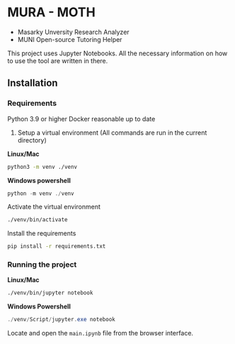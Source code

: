 # MURA - MOTH
- Masarky Unversity Research Analyzer
- MUNI Open-source Tutoring Helper

This project uses Jupyter Notebooks. All the necessary information on how to use the tool are written in there.

## Installation

### Requirements

Python 3.9 or higher
Docker reasonable up to date

1) Setup a virtual environment (All commands are run in the current directory)

**Linux/Mac**
```bash
python3 -m venv ./venv
```
**Windows powershell**
```ps1
python -m venv ./venv
```

Activate the virtual environment

```bash
./venv/bin/activate
```

Install the requirements

```bash
pip install -r requirements.txt
```

### Running the project

**Linux/Mac**
```bash
./venv/bin/jupyter notebook
```
**Windows Powershell**
```ps1
./venv/Script/jupyter.exe notebook
```

Locate and open the `main.ipynb` file from the browser interface.